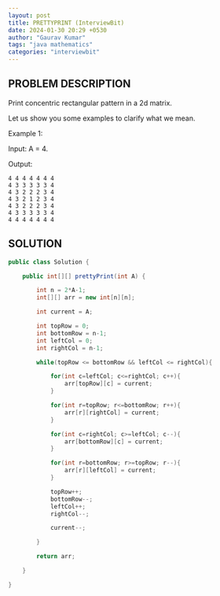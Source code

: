 ```yaml
---
layout: post
title: PRETTYPRINT (InterviewBit)
date: 2024-01-30 20:29 +0530
author: "Gaurav Kumar"
tags: "java mathematics"
categories: "interviewbit"
---
```


## PROBLEM DESCRIPTION

Print concentric rectangular pattern in a 2d matrix.

Let us show you some examples to clarify what we mean.

Example 1:

Input: A = 4.

Output:

```text
4 4 4 4 4 4 4
4 3 3 3 3 3 4
4 3 2 2 2 3 4
4 3 2 1 2 3 4
4 3 2 2 2 3 4
4 3 3 3 3 3 4
4 4 4 4 4 4 4
```

## SOLUTION

```java
public class Solution {

    public int[][] prettyPrint(int A) {

        int n = 2*A-1;
        int[][] arr = new int[n][n];

        int current = A;

        int topRow = 0;
        int bottomRow = n-1;
        int leftCol = 0;
        int rightCol = n-1;

        while(topRow <= bottomRow && leftCol <= rightCol){

            for(int c=leftCol; c<=rightCol; c++){
                arr[topRow][c] = current;
            }

            for(int r=topRow; r<=bottomRow; r++){
                arr[r][rightCol] = current;
            }

            for(int c=rightCol; c>=leftCol; c--){
                arr[bottomRow][c] = current;
            }

            for(int r=bottomRow; r>=topRow; r--){
                arr[r][leftCol] = current;
            }

            topRow++;
            bottomRow--;
            leftCol++;
            rightCol--;

            current--;

        }

        return arr;

    }

}
```
